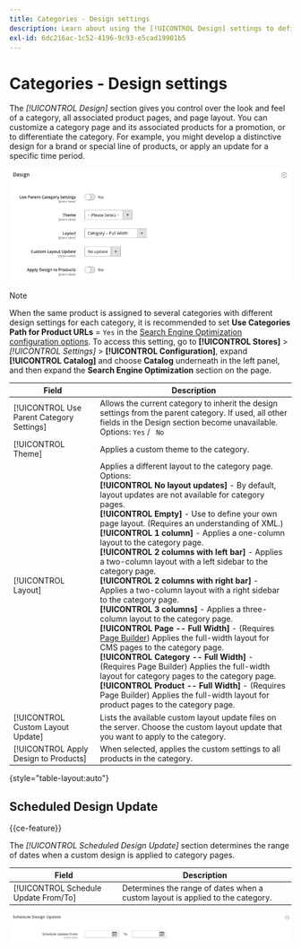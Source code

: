 ```yaml
---
title: Categories - Design settings
description: Learn about using the [!UICONTROL Design] settings to define the look and feel of a category, all associated product pages, and page layout.
exl-id: 6dc216ac-1c52-4196-9c93-e5cad19901b5
---
```

# Categories - Design settings

The _[!UICONTROL Design]_ section gives you control over the look and feel of a category, all associated product pages, and page layout. You can customize a category page and its associated products for a promotion, or to differentiate the category. For example, you might develop a distinctive design for a brand or special line of products, or apply an update for a specific time period.

![Design settings for a category](./assets/category-design.png)<!-- zoom -->

>[!NOTE]
>
>When the same product is assigned to several categories with different design settings for each category, it is recommended to set **Use Categories Path for Product URLs** = `Yes` in the [Search Engine Optimization configuration options](https://docs.magento.com/user-guide/configuration/catalog/catalog.html#search-engine-optimization). To access this setting, go to  **[!UICONTROL Stores]** > _[!UICONTROL Settings]_ > **[!UICONTROL Configuration]**, expand **[!UICONTROL Catalog]** and choose **Catalog** underneath in the left panel, and then expand the **Search Engine Optimization** section on the page.

|Field|Description|
|--- |--- |
|[!UICONTROL Use Parent Category Settings]|Allows the current category to inherit the design settings from the parent category. If used, all other fields in the Design section become unavailable. Options: `Yes` / ` No`|
|[!UICONTROL Theme]|Applies a custom theme to the category.|
|[!UICONTROL Layout]|Applies a different layout to the category page. Options: <br/>**[!UICONTROL No layout updates]** - By default, layout updates are not available for category pages. <br/>**[!UICONTROL Empty]** - Use to define your own page layout. (Requires an understanding of XML.) <br/>**[!UICONTROL 1 column]** - Applies a one-column layout to the category page. <br/>**[!UICONTROL 2 columns with left bar]** - Applies a two-column layout with a left sidebar to the category page. <br/>**[!UICONTROL 2 columns with right bar]** - Applies a two-column layout with a right sidebar to the category page. <br/>**[!UICONTROL 3 columns]** - Applies a three-column layout to the category page.<br/>**[!UICONTROL Page -- Full Width]** - (Requires [Page Builder](../page-builder/introduction.md)) Applies the full-width layout for CMS pages to the category page. <br/>**[!UICONTROL Category -- Full Width]** - (Requires Page Builder) Applies the full-width layout for category pages to the category page. <br/>**[!UICONTROL Product -- Full Width]** - (Requires Page Builder) Applies the full-width layout for product pages to the category page.|
|[!UICONTROL Custom Layout Update]|Lists the available custom layout update files on the server. Choose the custom layout update that you want to apply to the category.|
|[!UICONTROL Apply Design to Products]|When selected, applies the custom settings to all products in the category.|

{style="table-layout:auto"}

## Scheduled Design Update

{{ce-feature}}

The _[!UICONTROL Scheduled Design Update]_ section determines the range of dates when a custom design is applied to category pages.

|Field|Description|
|--- |--- |
|[!UICONTROL Schedule Update From/To]|Determines the range of dates when a custom layout is applied to the category.|

![Scheduled Design Update](./assets/category-scheduled-design-update.png)<!-- zoom -->

